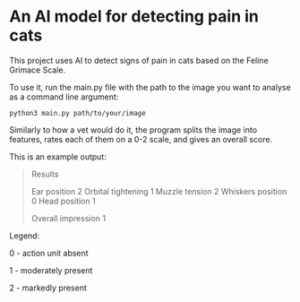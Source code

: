 # An AI model for detecting pain in cats

This project uses AI to detect signs of pain in cats based on the Feline Grimace Scale.

To use it, run the main.py file with the path to the image you want to analyse as a command line argument:

```
python3 main.py path/to/your/image
```

Similarly to how a vet would do it, the program splits the image into features, rates each of them on a 0-2 scale, and gives an overall score.

This is an example output:

> Results
>
> Ear position            		2
> Orbital tightening       	1
> Muzzle tension           	2
> Whiskers position        	0
> Head position            	1
>
> Overall impression		1


Legend:

0 - action unit absent

1 - moderately present

2 - markedly present
